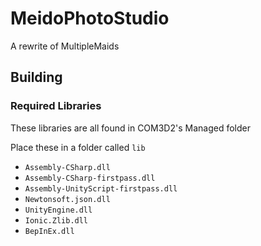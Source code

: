 # MeidoPhotoStudio

A rewrite of MultipleMaids

## Building

### Required Libraries

These libraries are all found in COM3D2's Managed folder

Place these in a folder called `lib`

* `Assembly-CSharp.dll`
* `Assembly-CSharp-firstpass.dll`
* `Assembly-UnityScript-firstpass.dll`
* `Newtonsoft.json.dll`
* `UnityEngine.dll`
* `Ionic.Zlib.dll`
* `BepInEx.dll`
